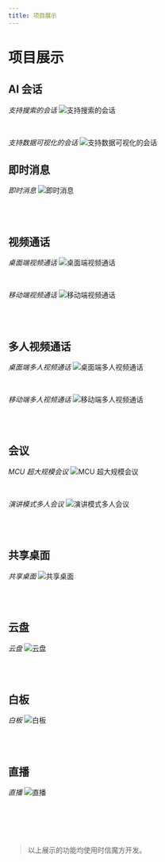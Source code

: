 ```yaml
---
title: 项目展示
---
```


# 项目展示

## AI 会话

*支持搜索的会话*
![支持搜索的会话](/assets/llm_screenshot_1.png)

<br/>

*支持数据可视化的会话*
![支持数据可视化的会话](/assets/llm_screenshot_2.png)

## 即时消息

*即时消息*
![即时消息](https://static.shixincube.com/cube/assets/showcase/im.gif)

<br/>
<br/>

## 视频通话

*桌面端视频通话*
![桌面端视频通话](https://static.shixincube.com/cube/assets/showcase/videochat_1.gif)

<br/>

*移动端视频通话*
![移动端视频通话](https://static.shixincube.com/cube/assets/showcase/videochat_2.gif)

<br/>
<br/>

## 多人视频通话

*桌面端多人视频通话*
![桌面端多人视频通话](https://static.shixincube.com/cube/assets/showcase/videochat_3.gif)

<br/>

*移动端多人视频通话*
![移动端多人视频通话](https://static.shixincube.com/cube/assets/showcase/videochat_4.gif)

<br/>
<br/>

## 会议

*MCU 超大规模会议*
![MCU 超大规模会议](https://static.shixincube.com/cube/assets/showcase/screen_conference.jpg)

<br/>

*演讲模式多人会议*
![演讲模式多人会议](https://static.shixincube.com/cube/assets/showcase/screen_conference_tile.jpg)

<br/>
<br/>

## 共享桌面

*共享桌面*
![共享桌面](https://static.shixincube.com/cube/assets/showcase/screen_sharing.gif)

<br/>
<br/>

## 云盘

*云盘*
![云盘](https://static.shixincube.com/cube/assets/showcase/cloud_file.gif)

<br/>
<br/>

## 白板

*白板*
![白板](https://static.shixincube.com/cube/assets/showcase/whiteboard.gif)

<br/>
<br/>

## 直播

*直播*
![直播](https://static.shixincube.com/cube/assets/showcase/live.gif)


<br/>
<br/>
<br/>
<br/>

> 以上展示的功能均使用时信魔方开发。
